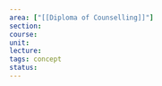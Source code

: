 ```yaml
---
area: ["[[Diploma of Counselling]]"]
section: 
course: 
unit: 
lecture: 
tags: concept
status:
---
```

